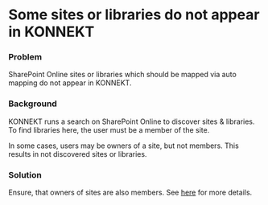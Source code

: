 # Some sites or libraries do not appear in KONNEKT

### Problem

SharePoint Online sites or libraries which should be mapped via auto mapping do not appear in KONNEKT.

### Background

KONNEKT runs a search on SharePoint Online to discover sites & libraries. To find libraries here, the user must be a member of the site.&#x20;

In some cases, users may be owners of a site, but not members. This results in not discovered sites or libraries.

### Solution

Ensure, that owners of sites are also members. See [here](https://docs.microsoft.com/en-us/sharepoint/troubleshoot/search/search-results-dont-appear-for-group-owners) for more details.

